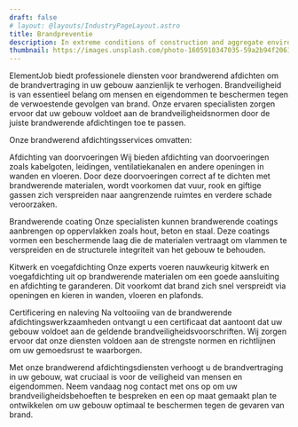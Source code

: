 ```yaml
---
draft: false
# layout: @layouts/IndustryPageLayout.astro
title: Brandpreventie
description: In extreme conditions of construction and aggregate environments, our range of engine, hydraulic, compressor and bulk filters provides superior protection.
thumbnail: https://images.unsplash.com/photo-1605910347035-59a2b94f2061?ixlib=rb-4.0.3&ixid=MnwxMjA3fDB8MHxwaG90by1wYWdlfHx8fGVufDB8fHx8&auto=format&fit=crop&w=818&q=80
---
```


ElementJob biedt professionele diensten voor brandwerend afdichten om de brandvertraging in uw gebouw aanzienlijk te verhogen. Brandveiligheid is van essentieel belang om mensen en eigendommen te beschermen tegen de verwoestende gevolgen van brand. Onze ervaren specialisten zorgen ervoor dat uw gebouw voldoet aan de brandveiligheidsnormen door de juiste brandwerende afdichtingen toe te passen.

Onze brandwerend afdichtingsservices omvatten:

Afdichting van doorvoeringen
Wij bieden afdichting van doorvoeringen zoals kabelgoten, leidingen, ventilatiekanalen en andere openingen in wanden en vloeren. Door deze doorvoeringen correct af te dichten met brandwerende materialen, wordt voorkomen dat vuur, rook en giftige gassen zich verspreiden naar aangrenzende ruimtes en verdere schade veroorzaken.

Brandwerende coating
Onze specialisten kunnen brandwerende coatings aanbrengen op oppervlakken zoals hout, beton en staal. Deze coatings vormen een beschermende laag die de materialen vertraagt om vlammen te verspreiden en de structurele integriteit van het gebouw te behouden.

Kitwerk en voegafdichting
Onze experts voeren nauwkeurig kitwerk en voegafdichting uit op brandwerende materialen om een goede aansluiting en afdichting te garanderen. Dit voorkomt dat brand zich snel verspreidt via openingen en kieren in wanden, vloeren en plafonds.

Certificering en naleving
Na voltooiing van de brandwerende afdichtingswerkzaamheden ontvangt u een certificaat dat aantoont dat uw gebouw voldoet aan de geldende brandveiligheidsvoorschriften. Wij zorgen ervoor dat onze diensten voldoen aan de strengste normen en richtlijnen om uw gemoedsrust te waarborgen.

Met onze brandwerend afdichtingsdiensten verhoogt u de brandvertraging in uw gebouw, wat cruciaal is voor de veiligheid van mensen en eigendommen. Neem vandaag nog contact met ons op om uw brandveiligheidsbehoeften te bespreken en een op maat gemaakt plan te ontwikkelen om uw gebouw optimaal te beschermen tegen de gevaren van brand.

